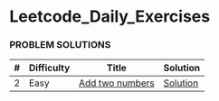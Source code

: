 # Leetcode_Daily_Exercises

### **PROBLEM SOLUTIONS**

| **#** | **Difficulty** | **Title**                                                          | **Solution**                                      |
|-------|----------------|--------------------------------------------------------------------|---------------------------------------------------|
| 2     | Easy           | [Add two numbers](https://leetcode.com/problems/add-two-numbers/)  | [Solution](../master/src/easy/addTwoNumbers.java) |